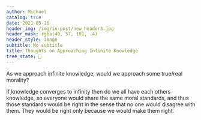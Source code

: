 ```yaml
---
author: Michael
catalog: true
date: 2021-05-16
header_img: /img/in-post/new_header3.jpg
header_mask: rgba(40, 57, 101, .4)
header_style: image
subtitle: No subtitle
title: Thoughts on Approaching Infinite Knowledge
tree_state: 🌱
---
```


As we approach infinite knowledge, would we approach some true/real morality?

If knowledge converges to infinity then do we all have each others knowledge, so everyone would share the same moral standards, and thus those standards would be right in the sense that no one would disagree with them. They would be right only because we would make them right.